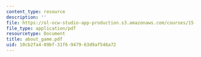 ```yaml
---
content_type: resource
description: ''
file: https://ol-ocw-studio-app-production.s3.amazonaws.com/courses/15-667-negotiation-and-conflict-management-spring-2001/10cb2fa409bf31f6947963d9af546a72_about_game.pdf
file_type: application/pdf
resourcetype: Document
title: about_game.pdf
uid: 10cb2fa4-09bf-31f6-9479-63d9af546a72
---
```

